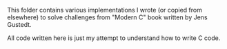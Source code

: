 This folder contains various implementations I wrote (or copied from elsewhere) to solve challenges from "Modern C" book written by Jens Gustedt.

All code written here is just my attempt to understand how to write C code.
